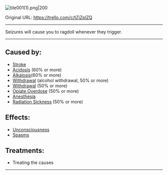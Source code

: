![tile001(1).png\|200](/Head_Brain/Seizure%20-%20Attachments/6718845db30472d958dd7a3f.png)

Original URL: https://trello.com/c/tZjZplZQ

---

Seizures will cause you to ragdoll whenever they trigger.

---

## Caused by:

- [Stroke](Stroke.md)
- [Acidosis](../Blood/Acidosis.md) (60% or more)
- [Alkalosis](../Blood/Alkalosis.md)(60% or more)
- [Withdrawal](Withdrawal.md) (alcohol withdrawal, 50% or more)
- [Withdrawal](Withdrawal.md) (50% or more)
- [Opiate Overdose](Opiate%20Overdose.md) (50% or more)
- [Anesthesia](../Torso/Anesthesia.md)
- [Radiation Sickness](../Torso/Radiation%20Sickness.md) (50% or more)

## Effects:

- [Unconsciousness](Unconsciousness.md)
- [Spasms](../Symptoms/Spasms.md)

## Treatments:

- Treating the causes

---

